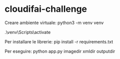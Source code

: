 # cloudifai-challenge
Creare ambiente virtuale:
python3 -m venv venv

.\venv\Scripts\activate

Per installare le librerie:
pip install -r requirements.txt

Per eseguire:
python app.py imagedir xmldir outputdir
